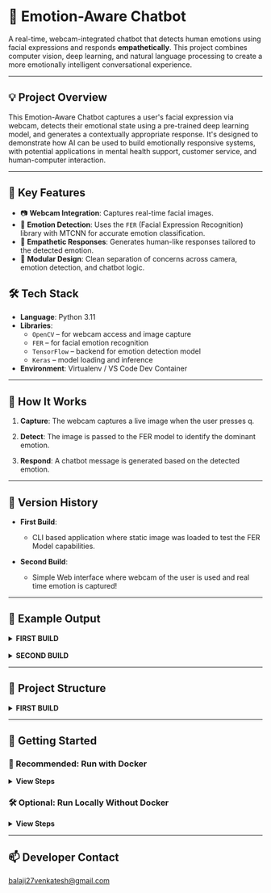 # 🤖 Emotion-Aware Chatbot

A real-time, webcam-integrated chatbot that detects human emotions using facial expressions 
and responds **empathetically**. This project combines computer vision, deep learning, and 
natural language processing to create a more emotionally intelligent conversational experience.

---

## 💡 Project Overview

This Emotion-Aware Chatbot captures a user's facial expression via webcam, detects their emotional state using a pre-trained deep learning model, and generates a contextually appropriate response. It's designed to demonstrate how AI can be used to build emotionally responsive systems, with potential applications in mental health support, customer service, and human-computer interaction.

---

## 🎯 Key Features

- 📷 **Webcam Integration**: Captures real-time facial images.
- 🤖 **Emotion Detection**: Uses the `FER` (Facial Expression Recognition) library with MTCNN for accurate emotion classification.
- 💬 **Empathetic Responses**: Generates human-like responses tailored to the detected emotion.
- 🧩 **Modular Design**: Clean separation of concerns across camera, emotion detection, and chatbot logic.

## 🛠️ Tech Stack

- **Language**: Python 3.11
- **Libraries**:
  - `OpenCV` – for webcam access and image capture
  - `FER` – for facial emotion recognition
  - `TensorFlow` – backend for emotion detection model
  - `Keras` – model loading and inference
- **Environment**: Virtualenv / VS Code Dev Container

---

## 🧠 How It Works
1. **Capture**: The webcam captures a live image when the user presses q.

2. **Detect**: The image is passed to the FER model to identify the dominant emotion.

3. **Respond**: A chatbot message is generated based on the detected emotion.

---

## 🔄 Version History

- **First Build**: 
  - CLI based application where static image was loaded to test the FER Model capabilities.

- **Second Build**: 
  - Simple Web interface where webcam of the user is used and real time emotion is captured!

---
## 📌 Example Output
<details>
  <summary><strong>FIRST BUILD</strong></summary>
  <br> <img src=".images/first_build.png" alt="First Build Output"/>
</details>
<br>
<details>
  <summary><strong>SECOND BUILD</strong></summary>
  <br> <img src=".images/second_build.jpg" alt="Second Build Output"/>
</details>

---

## 📁 Project Structure
<details>
  <summary><strong>FIRST BUILD</strong></summary>
  <pre>
  📁 emotion-aware-chatbot/
  ├── 📂 .devcontainer/              # ⚙️ Dev container setup for GitHub Codespaces or VS Code
  │   └── 📄 devcontainer.json       #    - Defines the container environment
  │
  ├── 📂 camera/                     # 📸 Webcam utilities
  │   └── 📄 webcam.py               #    - Captures live video and extracts facial images
  │
  ├── 📂 chatbot/                    # 🤖 Chatbot logic
  │   └── 📄 empathetic_bot.py       #    - Returns emotion-specific responses
  │
  ├── 📂 emotion/                    # 😶 Emotion detection module
  │   └── 📄 emotion_detector.py     #    - Uses FER to detect emotions from facial images
  │
  ├── 📄 app.py                      # 🚀 Main entry point that ties all modules together
  ├── 📄 Dockerfile                  # 🐳 Docker configuration for containerizing the app
  ├── 📄 requirements.txt            # 📦 Python dependencies
  ├── 📄 .gitignore                  # 🚫 Git ignore rules
  ├── 📄 .dockerignore               # 🚫 Docker ignore rules
  └── 📄 README.md                   # 📘 Project documentation (you are reading this now 😜)
  </pre>
</details>

---

## 🚀 Getting Started
### 🐳 Recommended: Run with Docker
<details> 
<summary><strong>View Steps</strong></summary> 
<br> 

```bash
### 1. Clone the repository
git clone https://github.com/haresrinivasa/emotion-aware-chatbot.git
cd emotion-aware-chatbot

### 2. Build the Docker image
docker build -t emotion-aware:first_build .

### 3. Run the application
docker run -it --rm emotion-aware:first_build
```
</details>

### 🛠️ Optional: Run Locally Without Docker
<details> 
<summary><strong>View Steps</strong></summary> 
<br> 

``` bash
# 1. Create and activate a virtual environment
python -m venv first_build_env
source first_build_env/bin/activate  # On Windows: first_build_env\Scripts\activate

# 2. Install dependencies
pip install -r requirements.txt

# 3. Install system dependencies (Linux only)
sudo apt-get update && sudo apt-get install -y libgl1
sudo apt update
sudo apt install git-lfs
git lfs install

# 4. Run the application
python app.py
```
</details>

---

## 📫 Developer Contact
balaji27venkatesh@gmail.com
